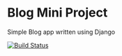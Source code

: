 # Blog Mini Project
Simple Blog app written using Django

[![Build Status](https://travis-ci.com/callendera/Django-MiniProject.svg?branch=master)](https://travis-ci.com/callendera/Django-MiniProject)